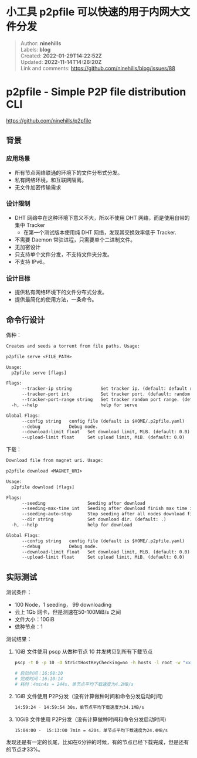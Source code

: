 # 小工具 p2pfile 可以快速的用于内网大文件分发

> Author: **ninehills**  
> Labels: **blog**  
> Created: **2022-01-29T14:22:52Z**  
> Updated: **2022-11-14T14:26:20Z**  
> Link and comments: <https://github.com/ninehills/blog/issues/88>  


# p2pfile - Simple P2P file distribution CLI

<https://github.com/ninehills/p2pfile>

## 背景

### 应用场景

- 所有节点网络联通的环境下的文件分布式分发。
- 私有网络环境，和互联网隔离。
- 无文件加密传输需求

### 设计限制

- DHT 网络中在这种环境下意义不大，所以不使用 DHT 网络，而是使用自带的集中 Tracker
  - 在第一个测试版本使用纯 DHT 网络，发现其交换效率低于 Tracker.
- 不需要 Daemon 常驻进程，只需要单个二进制文件。
- 无加密设计
- 只支持单个文件分发，不支持文件夹分发。
- 不支持 IPv6。

### 设计目标

- 提供私有网络环境下的文件分布式分发。
- 提供最简化的使用方法，一条命令。

## 命令行设计

做种：

```txt
Creates and seeds a torrent from file paths. Usage:

p2pfile serve <FILE_PATH>

Usage:
  p2pfile serve [flags]

Flags:
      --tracker-ip string           Set tracker ip. (default: default route ip)
      --tracker-port int            Set tracker port. (default: random port in port-range,  See --port-range)
      --tracker-port-range string   Set tracker random port range. (default: 42070-42099) (default "42070-42099")
  -h, --help                        help for serve

Global Flags:
      --config string   config file (default is $HOME/.p2pfile.yaml)
      --debug           Debug mode.
      --download-limit float   Set download limit, MiB. (default: 0.0)
      --upload-limit float     Set upload limit, MiB. (default: 0.0)
```

下载：

```txt
Download file from magnet uri. Usage:

p2pfile download <MAGNET_URI>

Usage:
  p2pfile download [flags]

Flags:
      --seeding                Seeding after download
      --seeding-max-time int   Seeding after download finish max time in seconds. default: 600(10min) (default 600)
      --seeding-auto-stop      Stop seeding after all nodes download finish. default: true (default true)
      --dir string             Set download dir. (default: .)
  -h, --help                   help for download

Global Flags:
      --config string   config file (default is $HOME/.p2pfile.yaml)
      --debug           Debug mode.
      --download-limit float   Set download limit, MiB. (default: 0.0)
      --upload-limit float     Set upload limit, MiB. (default: 0.0)
```

## 实际测试

测试条件：

- 100 Node，1 seeding， 99 downloading
- 云上 1Gb 网卡，但是测速在50-100MiB/s 之间
- 文件大小：10GiB
- 做种节点：1

测试结果：

1. 1GiB 文件使用 pscp 从做种节点 10 并发拷贝到所有下载节点

    ```bash
    pscp -t 0 -p 10 -O StrictHostKeyChecking=no -h hosts -l root -w "xxxxxx" 1Gi /root/

    # 启动时间：16:08:10
    # 完成时间：16:10:14
    # 耗时：4min4s = 244s，单节点平均下载速度为4.2MB/s
    ```

2. 1GiB 文件使用 P2P分发（没有计算做种时间和命令分发启动时间)

    ```bash
    14:59:24 - 14:59:54 30s，单节点平均下载速度为34.1MB/s
    ```

3. 10GiB 文件使用 P2P分发（没有计算做种时间和命令分发启动时间)

    ```txt
    15:04:00 -  15:13:00 7min = 420s，单节点平均下载速度为24.4MB/s
    ```

发现还是有一定的长尾，比如在6分钟的时候，有的节点已经下载完成，但是还有的节点才33%。
